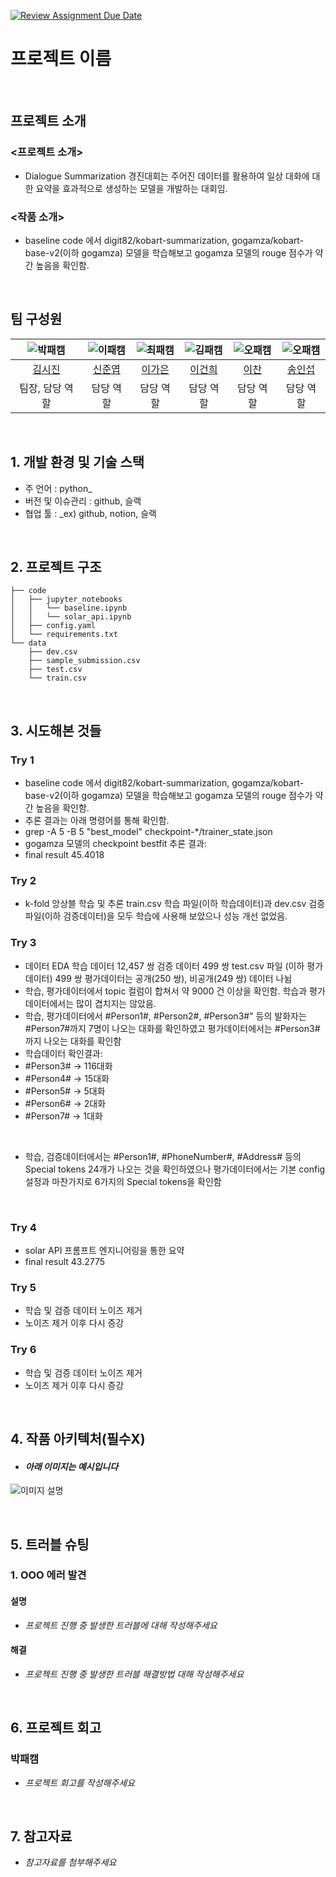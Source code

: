 [![Review Assignment Due Date](https://classroom.github.com/assets/deadline-readme-button-22041afd0340ce965d47ae6ef1cefeee28c7c493a6346c4f15d667ab976d596c.svg)](https://classroom.github.com/a/HS6nBbT4)
# 프로젝트 이름

<br>

## 프로젝트 소개
### <프로젝트 소개>
- Dialogue Summarization 경진대회는 주어진 데이터를 활용하여 일상 대화에 대한 요약을 효과적으로 생성하는 모델을 개발하는 대회임.

### <작품 소개>
- baseline code 에서 digit82/kobart-summarization, gogamza/kobart-base-v2(이하 gogamza) 모델을 학습해보고 gogamza 모델의 rouge 점수가 약간 높음을 확인함.


<br>

## 팀 구성원

| ![박패캠](https://avatars.githubusercontent.com/u/156163982?v=4) | ![이패캠](https://avatars.githubusercontent.com/u/156163982?v=4) | ![최패캠](https://avatars.githubusercontent.com/u/156163982?v=4) | ![김패캠](https://avatars.githubusercontent.com/u/156163982?v=4) | ![오패캠](https://avatars.githubusercontent.com/u/156163982?v=4) | ![오패캠](https://avatars.githubusercontent.com/u/156163982?v=4) |
| :--------------------------------------------------------------: | :--------------------------------------------------------------: | :--------------------------------------------------------------: | :--------------------------------------------------------------: | :--------------------------------------------------------------: | :--------------------------------------------------------------: |
|            [김시진](https://github.com/UpstageAILab)             |            [신준엽](https://github.com/UpstageAILab)             |            [이가은](https://github.com/UpstageAILab)             |            [이건희](https://github.com/UpstageAILab)             |            [이찬](https://github.com/UpstageAILab)             |            [송인섭](https://github.com/UpstageAILab)             |
|                            팀장, 담당 역할                             |                            담당 역할                             |                            담당 역할                             |                            담당 역할                             |                            담당 역할                             |                            담당 역할                             |

<br>

## 1. 개발 환경 및 기술 스택
- 주 언어 : python_
- 버전 및 이슈관리 : github, 슬랙
- 협업 툴 : _ex) github, notion, 슬랙

<br>

## 2. 프로젝트 구조
```
├── code
│   ├── jupyter_notebooks
│   │   └── baseline.ipynb
│   │   └── solar_api.ipynb
│   ├── config.yaml
│   └── requirements.txt
└── data
    ├── dev.csv
    ├── sample_submission.csv
    ├── test.csv
    └── train.csv
```

<br>

## 3. 시도해본 것들
### Try 1
- baseline code 에서 digit82/kobart-summarization, gogamza/kobart-base-v2(이하 gogamza) 모델을 학습해보고 gogamza 모델의 rouge 점수가 약간 높음을 확인함.
- 추론 결과는 아래 명령어를 통해 확인함.
- grep -A 5 -B 5 "best_model" checkpoint-*/trainer_state.json
- gogamza 모델의 checkpoint bestfit 추론 결과:
- final result 45.4018

### Try 2
- k-fold 앙상블 학습 및 추론
train.csv 학습 파일(이하 학습데이터)과 dev.csv 검증 파일(이하 검증데이터)을 모두 학습에 사용해 보았으나 성능 개선 없었음. 

### Try 3
- 데이터 EDA
학습 데이터 12,457 쌍
검증 데이터 499 쌍
test.csv 파일 (이하 평가데이터) 499 쌍
평가데이터는 공개(250 쌍), 비공개(249 쌍) 데이터 나뉨
- 학습, 평가데이터에서 topic 컬럼이 합쳐서 약 9000 건 이상을 확인함. 학습과 평가 데이터에서는 많이 겹치지는 않았음.
- 학습, 평가데이터에서 #Person1#, #Person2#, #Person3#" 등의 발화자는 #Person7#까지 7명이 나오는 대화를 확인하였고 평가데이터에서는 #Person3#까지 나오는 대화를 확인함
- 학습데이터 확인결과:
 - #Person3# -> 116대화
 - #Person4# -> 15대화
 - #Person5# -> 5대화
 - #Person6# -> 2대화
 - #Person7# -> 1대화
 <br>

- 학습, 검증데이터에서는 #Person1#, #PhoneNumber#, #Address# 등의 Special tokens 24개가 나오는 것을 확인하였으나 평가데이터에서는 기본 config 설정과 마찬가지로 6가지의 Special tokens을 확인함 
<br>

### Try 4
- solar API 프롬프트 엔지니어링을 통한 요약
- final result 43.2775

### Try 5
- 학습 및 검증 데이터 노이즈 제거
- 노이즈 제거 이후 다시 증강 

### Try 6
- 학습 및 검증 데이터 노이즈 제거
- 노이즈 제거 이후 다시 증강 

<br>

## 4. 작품 아키텍처(필수X)
- #### _아래 이미지는 예시입니다_
![이미지 설명](https://www.cadgraphics.co.kr/UPLOAD/editor/2024/07/04//2024726410gH04SyxMo3_editor_image.png)

<br>

## 5. 트러블 슈팅
### 1. OOO 에러 발견

#### 설명
- _프로젝트 진행 중 발생한 트러블에 대해 작성해주세요_

#### 해결
- _프로젝트 진행 중 발생한 트러블 해결방법 대해 작성해주세요_

<br>

## 6. 프로젝트 회고
### 박패캠
- _프로젝트 회고를 작성해주세요_

<br>

## 7. 참고자료
- _참고자료를 첨부해주세요_
